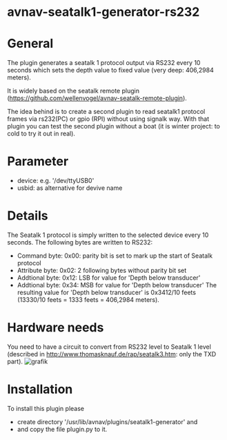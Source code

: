 # avnav-seatalk1-generator-rs232

# General

The plugin generates a seatalk 1 protocol output via RS232 every 10 seconds which sets the depth value to fixed value (very deep: 406,2984 meters).

It is widely based on the seatalk remote plugin (https://github.com/wellenvogel/avnav-seatalk-remote-plugin).

The idea behind is to create a second plugin to read seatalk1 protocol frames via rs232(PC) or gpio (RPI) without using signalk way.
With that plugin you can test the second plugin without a boat (it is winter project: to cold to try it out in real).

# Parameter

- device: e.g. '/dev/ttyUSB0'
- usbid: as alternative for devive name

# Details

The Seatalk 1 protocol is simply written to the selected device every 10 seconds.
The following bytes are written to RS232:
- Command   byte: 0x00: parity bit is set to mark up the start of Seatalk protocol
- Attribute byte: 0x02: 2 following bytes without parity bit set
- Addtional byte: 0x12: LSB for value for 'Depth below transducer'
- Addtional byte: 0x34: MSB for value for 'Depth below transducer'
The resulting value for 'Depth below transducer' is 0x3412/10 feets (13330/10 feets = 1333 feets = 406,2984 meters).

# Hardware needs
You need to have a circuit to convert from RS232 level to Seatalk 1 level (described in http://www.thomasknauf.de/rap/seatalk3.htm: only the TXD part).
![grafik](https://user-images.githubusercontent.com/98450191/153191823-b1585581-9782-45ab-b2a4-1c544deb7676.png)

# Installation

To install this plugin please 
- create directory '/usr/lib/avnav/plugins/seatalk1-generator' and 
- and copy the file plugin.py to it.
